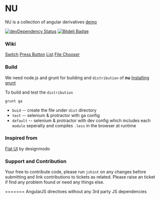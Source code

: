 NU
=====================
NU is a collection of angular derivatives [demo][1]

[![devDependency Status](https://david-dm.org/gkodes/ngul/dev-status.png)](https://david-dm.org/gkodes/ngul#info=devDependencies)
[![Bitdeli Badge](https://d2weczhvl823v0.cloudfront.net/gKodes/ngul/trend.png)](https://bitdeli.com/free "Bitdeli Badge")

### Wiki
[Switch](https://github.com/gKodes/ngul/wiki/nuSwitch)
[Press Button](https://github.com/gKodes/ngul/wiki/nuPressButton)
[List](https://github.com/gKodes/ngul/wiki/nuList)
[File Chooser](https://github.com/gKodes/ngul/wiki/ )

### Build
We need node.js and grunt for building and `distribution` of _**nu**_
[Installing grunt](http://gruntjs.com/getting-started)

To build and test the `distribution`
```
grunt ga
```

* `buid` -- create the file under `dist` directory
* `test` -- selenium & protractor with ga config
* `default` -- selenium & protractor with dev config which includes each `module` seperalty and compiles `.less` in the browser at runtime

### Inspired from
[Flat UI][2] by designmodo

### Support and Contribution
Your free to contribute code, please run `jshint` on any changes before submitting and link contributions to tickets as related.
Please raise an ticket if find any problem found or need any things else.


[1]: http://gkodes.github.io/ngul/
[2]: http://designmodo.github.io/Flat-UI/
=======
AngularJS directives without any 3rd party JS dependencies
